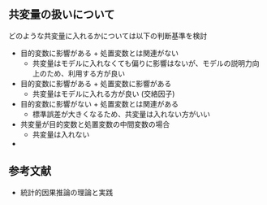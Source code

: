 ## 共変量の扱いについて

どのような共変量に入れるかについては以下の判断基準を検討
- 目的変数に影響がある + 処置変数とは関連がない
  - 共変量はモデルに入れなくても偏りに影響はないが、モデルの説明力向上のため、利用する方が良い
- 目的変数に影響がある + 処置変数に影響がある
  - 共変量はモデルに入れる方が良い (交絡因子)
- 目的変数に影響がない + 処置変数とは関連がある
  - 標準誤差が大きくなるため、共変量は入れない方がいい
- 共変量が目的変数と処置変数の中間変数の場合
  - 共変量は入れない
- 



## 参考文献
- 統計的因果推論の理論と実践
